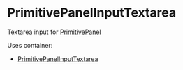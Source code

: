 # PrimitivePanelInputTextarea

Textarea input for [PrimitivePanel](#primitivepanel)

Uses container:

* [PrimitivePanelInputTextarea](#primitivepanelinputtextarea-1)
